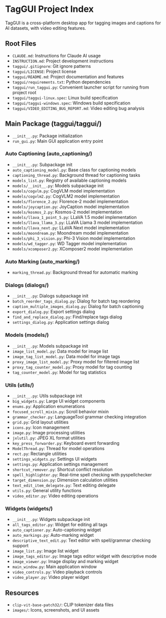 # TagGUI Project Index

TagGUI is a cross-platform desktop app for tagging images and captions for AI datasets, with video editing features.

## Root Files
- `CLAUDE.md`: Instructions for Claude AI usage
- `INSTRUCTION.md`: Project development instructions
- `taggui/.gitignore`: Git ignore patterns
- `taggui/LICENSE`: Project license
- `taggui/README.md`: Project documentation and features
- `taggui/requirements.txt`: Python dependencies
- `taggui/run_taggui.py`: Convenient launcher script for running from project root
- `taggui/taggui-linux.spec`: Linux build specification
- `taggui/taggui-windows.spec`: Windows build specification
- `taggui/VIDEO_EDITING_BUG_REPORT.md`: Video editing bug analysis

## Main Package (taggui/taggui/)
- `__init__.py`: Package initialization
- `run_gui.py`: Main GUI application entry point

### Auto Captioning (auto_captioning/)
- `__init__.py`: Subpackage init
- `auto_captioning_model.py`: Base class for captioning models
- `captioning_thread.py`: Background thread for captioning tasks
- `models_list.py`: Registry of available captioning models
- `models/__init__.py`: Models subpackage init
- `models/cogvlm.py`: CogVLM model implementation
- `models/cogvlm2.py`: CogVLM2 model implementation
- `models/florence_2.py`: Florence-2 model implementation
- `models/joycaption.py`: JoyCaption model implementation
- `models/kosmos_2.py`: Kosmos-2 model implementation
- `models/llava_1_point_5.py`: LLaVA 1.5 model implementation
- `models/llava_llama_3.py`: LLaVA Llama 3 model implementation
- `models/llava_next.py`: LLaVA Next model implementation
- `models/moondream.py`: Moondream model implementation
- `models/phi_3_vision.py`: Phi-3 Vision model implementation
- `models/wd_tagger.py`: WD Tagger model implementation
- `models/xcomposer2.py`: XComposer2 model implementation

### Auto Marking (auto_marking/)
- `marking_thread.py`: Background thread for automatic marking

### Dialogs (dialogs/)
- `__init__.py`: Dialogs subpackage init
- `batch_reorder_tags_dialog.py`: Dialog for batch tag reordering
- `caption_multiple_images_dialog.py`: Dialog for batch captioning
- `export_dialog.py`: Export settings dialog
- `find_and_replace_dialog.py`: Find/replace tags dialog
- `settings_dialog.py`: Application settings dialog

### Models (models/)
- `__init__.py`: Models subpackage init
- `image_list_model.py`: Data model for image list
- `image_tag_list_model.py`: Data model for image tags
- `proxy_image_list_model.py`: Proxy model for filtered image list
- `proxy_tag_counter_model.py`: Proxy model for tag counting
- `tag_counter_model.py`: Model for tag statistics

### Utils (utils/)
- `__init__.py`: Utils subpackage init
- `big_widgets.py`: Large UI widget components
- `enums.py`: Application enumerations
- `focused_scroll_mixin.py`: Scroll behavior mixin
- `grammar_checker.py`: LanguageTool grammar checking integration
- `grid.py`: Grid layout utilities
- `icons.py`: Icon management
- `image.py`: Image processing utilities
- `jxlutil.py`: JPEG XL format utilities
- `key_press_forwarder.py`: Keyboard event forwarding
- `ModelThread.py`: Thread for model operations
- `rect.py`: Rectangle utilities
- `settings_widgets.py`: Settings UI widgets
- `settings.py`: Application settings management
- `shortcut_remover.py`: Shortcut conflict resolution
- `spell_highlighter.py`: Real-time spell checking with pyspellchecker
- `target_dimension.py`: Dimension calculation utilities
- `text_edit_item_delegate.py`: Text editing delegate
- `utils.py`: General utility functions
- `video_editor.py`: Video editing operations

### Widgets (widgets/)
- `__init__.py`: Widgets subpackage init
- `all_tags_editor.py`: Widget for editing all tags
- `auto_captioner.py`: Auto-captioning widget
- `auto_markings.py`: Auto-marking widget
- `descriptive_text_edit.py`: Text editor with spell/grammar checking support
- `image_list.py`: Image list widget
- `image_tags_editor.py`: Image tags editor widget with descriptive mode
- `image_viewer.py`: Image display and marking widget
- `main_window.py`: Main application window
- `video_controls.py`: Video playback controls
- `video_player.py`: Video player widget

## Resources
- `clip-vit-base-patch32/`: CLIP tokenizer data files
- `images/`: Icons, screenshots, and UI assets